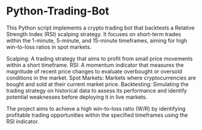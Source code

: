 # Python-Trading-Bot

This Python script implements a crypto trading bot that backtests a Relative Strength Index (RSI) scalping strategy. It focuses on short-term trades within the 1-minute, 5-minute, and 15-minute timeframes, aiming for high win-to-loss ratios in spot markets.

Scalping: A trading strategy that aims to profit from small price movements within a short timeframe.
RSI: A momentum indicator that measures the magnitude of recent price changes to evaluate overbought or oversold conditions in the market.
Spot Markets: Markets where cryptocurrencies are bought and sold at their current market price.
Backtesting: Simulating the trading strategy on historical data to assess its performance and identify potential weaknesses before deploying it in live markets.

The project aims to achieve a high win-to-loss ratio (W/R) by identifying profitable trading opportunities within the specified timeframes using the RSI indicator.


